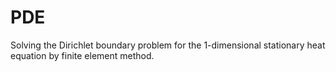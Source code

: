 # PDE
Solving the Dirichlet boundary problem for the 1-dimensional stationary heat equation by finite element method.
